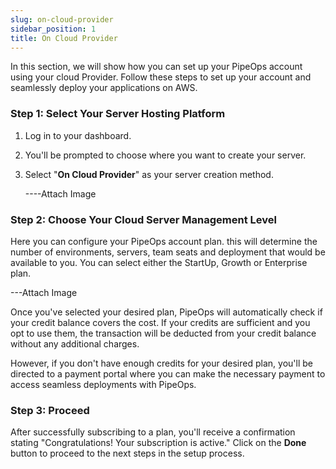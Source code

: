 ```yaml
---
slug: on-cloud-provider
sidebar_position: 1
title: On Cloud Provider
---
```


In this section, we will show how you can set up your PipeOps account using your cloud Provider. Follow these steps to set up your account and seamlessly deploy your applications on AWS.

### Step 1: Select Your Server Hosting Platform

1. Log in to your dashboard.
2. You'll be prompted to choose where you want to create your server.
3. Select "**On Cloud Provider**" as your server creation method.

   ----Attach Image

### Step 2: Choose Your Cloud Server Management Level

Here you can configure your PipeOps account plan. this will determine the number of environments, servers, team seats and deployment that would be available to you. You can select either the StartUp, Growth or Enterprise plan.

---Attach Image


Once you've selected your desired plan, PipeOps will automatically check if your credit balance covers the cost. If your credits are sufficient and you opt to use them, the transaction will be deducted from your credit balance without any additional charges. 

However, if you don't have enough credits for your desired plan, you'll be directed to a payment portal where you can make the necessary payment to access seamless deployments with PipeOps.


### Step 3: Proceed

After successfully subscribing to a plan, you'll receive a confirmation stating "Congratulations! Your subscription is active." Click on the **Done** button to proceed to the next steps in the setup process.
